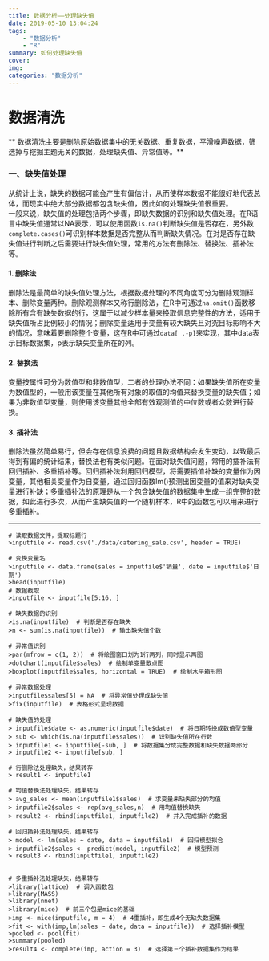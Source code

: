 ```yaml
---
title: 数据分析——处理缺失值
date: 2019-05-10 13:04:24
tags: 
	- "数据分析"
	- "R"
summary: 如何处理缺失值
cover: 
img: 
categories: "数据分析"
---
```

# 数据清洗

** 数据清洗主要是删除原始数据集中的无关数据、重复数据，平滑噪声数据，筛选掉与挖掘主题无关的数据，处理缺失值、异常值等。**

### 一、缺失值处理
从统计上说，缺失的数据可能会产生有偏估计，从而使样本数据不能很好地代表总体，而现实中绝大部分数据都包含缺失值，因此如何处理缺失值很重要。  
一般来说，缺失值的处理包括两个步骤，即缺失数据的识别和缺失值处理。在R语言中缺失值通常以NA表示，可以使用函数`is.na()`判断缺失值是否存在，另外数`complete.cases()`可识别样本数据是否完整从而判断缺失情况。在对是否存在缺失值进行判断之后需要进行缺失值处理，常用的方法有删除法、替换法、插补法等。

#### 1. 删除法
删除法是最简单的缺失值处理方法，根据数据处理的不同角度可分为删除观测样本、删除变量两种。删除观测样本又称行删除法，在R中可通过`na.omit()`函数移除所有含有缺失数据的行，这属于以减少样本量来换取信息完整性的方法，适用于缺失值所占比例较小的情况；删除变量适用于变量有较大缺失且对究目标影响不大的情况，意味着要删除整个变量，这在R中可通过`data[ ,-p]`来实现，其中data表示目标数据集，p表示缺失变量所在的列。  

#### 2. 替换法
变量按属性可分为数值型和非数值型，二者的处理办法不同：如果缺失值所在变量为数值型的，一般用该变量在其他所有对象的取值的均值来替换变量的缺失值；如果为非数值型变量，则使用该变量其他全部有效观测值的中位数或者众数进行替换。

#### 3. 插补法  
删除法虽然简单易行，但会存在信息浪费的问题且数据结构会发生变动，以致最后得到有偏的统计结果，替换法也有类似问题。在面对缺失值问题，常用的插补法有回归插补、多重插补等。回归插补法利用回归模型，将需要插值补缺的变量作为因变量，其他相关变量作为自变量，通过回归函数lm()预测出因变量的值来对缺失变量进行补缺；多重插补法的原理是从一个包含缺失值的数据集中生成一组完整的数据，如此进行多次，从而产生缺失值的一个随机样本，R中的函数包可以用来进行多重插补。

----


	# 读取数据文件，提取标题行
	>inputfile <- read.csv('./data/catering_sale.csv', header = TRUE) 
	
	# 变换变量名
	>inputfile <- data.frame(sales = inputfile$'销量', date = inputfile$'日期')  
	>head(inputfile)
	# 数据截取
	>inputfile <- inputfile[5:16, ]
	
	# 缺失数据的识别
	>is.na(inputfile)  # 判断是否存在缺失  
	>n <- sum(is.na(inputfile))  # 输出缺失值个数
	
	# 异常值识别
	>par(mfrow = c(1, 2))  # 将绘图窗口划为1行两列，同时显示两图   
	>dotchart(inputfile$sales)  # 绘制单变量散点图  
	>boxplot(inputfile$sales, horizontal = TRUE)  # 绘制水平箱形图 
	
	# 异常数据处理
	>inputfile$sales[5] = NA  # 将异常值处理成缺失值  
	>fix(inputfile)  # 表格形式呈现数据
	
	# 缺失值的处理
	> inputfile$date <- as.numeric(inputfile$date)  # 将日期转换成数值型变量  
	> sub <- which(is.na(inputfile$sales))  # 识别缺失值所在行数  
	> inputfile1 <- inputfile[-sub, ]  # 将数据集分成完整数据和缺失数据两部分  
	> inputfile2 <- inputfile[sub, ]  
	
	# 行删除法处理缺失，结果转存
	> result1 <- inputfile1 
	
	# 均值替换法处理缺失，结果转存
	> avg_sales <- mean(inputfile1$sales)  # 求变量未缺失部分的均值  
	> inputfile2$sales <- rep(avg_sales,n)  # 用均值替换缺失  
	> result2 <- rbind(inputfile1, inputfile2)  # 并入完成插补的数据   
	
	# 回归插补法处理缺失，结果转存
	> model <- lm(sales ~ date, data = inputfile1)  # 回归模型拟合   
	> inputfile2$sales <- predict(model, inputfile2)  # 模型预测 
	> result3 <- rbind(inputfile1, inputfile2) 
	
	
	# 多重插补法处理缺失，结果转存
	>library(lattice)  # 调入函数包  
	>library(MASS)   
	>library(nnet)  
	>library(mice)  # 前三个包是mice的基础                  
	>imp <- mice(inputfile, m = 4)  # 4重插补，即生成4个无缺失数据集  
	>fit <- with(imp,lm(sales ~ date, data = inputfile))  # 选择插补模型  
	>pooled <- pool(fit)  
	>summary(pooled)  
	>result4 <- complete(imp, action = 3)  # 选择第三个插补数据集作为结果  
